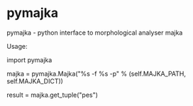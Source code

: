 pymajka
=======

pymajka - python interface to morphological analyser majka

Usage:

import pymajka

majka = pymajka.Majka("%s -f %s -p" % (self.MAJKA_PATH, self.MAJKA_DICT))

result = majka.get_tuple("pes")
